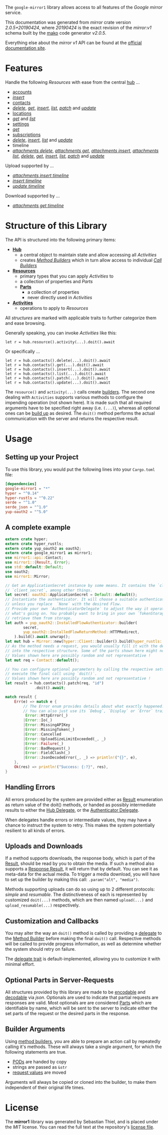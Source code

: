 <!---
DO NOT EDIT !
This file was generated automatically from 'src/mako/api/README.md.mako'
DO NOT EDIT !
-->
The `google-mirror1` library allows access to all features of the *Google mirror* service.

This documentation was generated from *mirror* crate version *2.0.5+20190424*, where *20190424* is the exact revision of the *mirror:v1* schema built by the [mako](http://www.makotemplates.org/) code generator *v2.0.5*.

Everything else about the *mirror* *v1* API can be found at the
[official documentation site](https://developers.google.com/glass).
# Features

Handle the following *Resources* with ease from the central [hub](https://docs.rs/google-mirror1/2.0.5+20190424/google_mirror1/Mirror) ... 

* [accounts](https://docs.rs/google-mirror1/2.0.5+20190424/google_mirror1/api::Account)
 * [*insert*](https://docs.rs/google-mirror1/2.0.5+20190424/google_mirror1/api::AccountInsertCall)
* [contacts](https://docs.rs/google-mirror1/2.0.5+20190424/google_mirror1/api::Contact)
 * [*delete*](https://docs.rs/google-mirror1/2.0.5+20190424/google_mirror1/api::ContactDeleteCall), [*get*](https://docs.rs/google-mirror1/2.0.5+20190424/google_mirror1/api::ContactGetCall), [*insert*](https://docs.rs/google-mirror1/2.0.5+20190424/google_mirror1/api::ContactInsertCall), [*list*](https://docs.rs/google-mirror1/2.0.5+20190424/google_mirror1/api::ContactListCall), [*patch*](https://docs.rs/google-mirror1/2.0.5+20190424/google_mirror1/api::ContactPatchCall) and [*update*](https://docs.rs/google-mirror1/2.0.5+20190424/google_mirror1/api::ContactUpdateCall)
* [locations](https://docs.rs/google-mirror1/2.0.5+20190424/google_mirror1/api::Location)
 * [*get*](https://docs.rs/google-mirror1/2.0.5+20190424/google_mirror1/api::LocationGetCall) and [*list*](https://docs.rs/google-mirror1/2.0.5+20190424/google_mirror1/api::LocationListCall)
* [settings](https://docs.rs/google-mirror1/2.0.5+20190424/google_mirror1/api::Setting)
 * [*get*](https://docs.rs/google-mirror1/2.0.5+20190424/google_mirror1/api::SettingGetCall)
* [subscriptions](https://docs.rs/google-mirror1/2.0.5+20190424/google_mirror1/api::Subscription)
 * [*delete*](https://docs.rs/google-mirror1/2.0.5+20190424/google_mirror1/api::SubscriptionDeleteCall), [*insert*](https://docs.rs/google-mirror1/2.0.5+20190424/google_mirror1/api::SubscriptionInsertCall), [*list*](https://docs.rs/google-mirror1/2.0.5+20190424/google_mirror1/api::SubscriptionListCall) and [*update*](https://docs.rs/google-mirror1/2.0.5+20190424/google_mirror1/api::SubscriptionUpdateCall)
* timeline
 * [*attachments delete*](https://docs.rs/google-mirror1/2.0.5+20190424/google_mirror1/api::TimelineAttachmentDeleteCall), [*attachments get*](https://docs.rs/google-mirror1/2.0.5+20190424/google_mirror1/api::TimelineAttachmentGetCall), [*attachments insert*](https://docs.rs/google-mirror1/2.0.5+20190424/google_mirror1/api::TimelineAttachmentInsertCall), [*attachments list*](https://docs.rs/google-mirror1/2.0.5+20190424/google_mirror1/api::TimelineAttachmentListCall), [*delete*](https://docs.rs/google-mirror1/2.0.5+20190424/google_mirror1/api::TimelineDeleteCall), [*get*](https://docs.rs/google-mirror1/2.0.5+20190424/google_mirror1/api::TimelineGetCall), [*insert*](https://docs.rs/google-mirror1/2.0.5+20190424/google_mirror1/api::TimelineInsertCall), [*list*](https://docs.rs/google-mirror1/2.0.5+20190424/google_mirror1/api::TimelineListCall), [*patch*](https://docs.rs/google-mirror1/2.0.5+20190424/google_mirror1/api::TimelinePatchCall) and [*update*](https://docs.rs/google-mirror1/2.0.5+20190424/google_mirror1/api::TimelineUpdateCall)


Upload supported by ...

* [*attachments insert timeline*](https://docs.rs/google-mirror1/2.0.5+20190424/google_mirror1/api::TimelineAttachmentInsertCall)
* [*insert timeline*](https://docs.rs/google-mirror1/2.0.5+20190424/google_mirror1/api::TimelineInsertCall)
* [*update timeline*](https://docs.rs/google-mirror1/2.0.5+20190424/google_mirror1/api::TimelineUpdateCall)

Download supported by ...

* [*attachments get timeline*](https://docs.rs/google-mirror1/2.0.5+20190424/google_mirror1/api::TimelineAttachmentGetCall)



# Structure of this Library

The API is structured into the following primary items:

* **[Hub](https://docs.rs/google-mirror1/2.0.5+20190424/google_mirror1/Mirror)**
    * a central object to maintain state and allow accessing all *Activities*
    * creates [*Method Builders*](https://docs.rs/google-mirror1/2.0.5+20190424/google_mirror1/client::MethodsBuilder) which in turn
      allow access to individual [*Call Builders*](https://docs.rs/google-mirror1/2.0.5+20190424/google_mirror1/client::CallBuilder)
* **[Resources](https://docs.rs/google-mirror1/2.0.5+20190424/google_mirror1/client::Resource)**
    * primary types that you can apply *Activities* to
    * a collection of properties and *Parts*
    * **[Parts](https://docs.rs/google-mirror1/2.0.5+20190424/google_mirror1/client::Part)**
        * a collection of properties
        * never directly used in *Activities*
* **[Activities](https://docs.rs/google-mirror1/2.0.5+20190424/google_mirror1/client::CallBuilder)**
    * operations to apply to *Resources*

All *structures* are marked with applicable traits to further categorize them and ease browsing.

Generally speaking, you can invoke *Activities* like this:

```Rust,ignore
let r = hub.resource().activity(...).doit().await
```

Or specifically ...

```ignore
let r = hub.contacts().delete(...).doit().await
let r = hub.contacts().get(...).doit().await
let r = hub.contacts().insert(...).doit().await
let r = hub.contacts().list(...).doit().await
let r = hub.contacts().patch(...).doit().await
let r = hub.contacts().update(...).doit().await
```

The `resource()` and `activity(...)` calls create [builders][builder-pattern]. The second one dealing with `Activities` 
supports various methods to configure the impending operation (not shown here). It is made such that all required arguments have to be 
specified right away (i.e. `(...)`), whereas all optional ones can be [build up][builder-pattern] as desired.
The `doit()` method performs the actual communication with the server and returns the respective result.

# Usage

## Setting up your Project

To use this library, you would put the following lines into your `Cargo.toml` file:

```toml
[dependencies]
google-mirror1 = "*"
hyper = "^0.14"
hyper-rustls = "^0.22"
serde = "^1.0"
serde_json = "^1.0"
yup-oauth2 = "^5.0"
```

## A complete example

```Rust
extern crate hyper;
extern crate hyper_rustls;
extern crate yup_oauth2 as oauth2;
extern crate google_mirror1 as mirror1;
use mirror1::api::Contact;
use mirror1::{Result, Error};
use std::default::Default;
use oauth2;
use mirror1::Mirror;

// Get an ApplicationSecret instance by some means. It contains the `client_id` and 
// `client_secret`, among other things.
let secret: oauth2::ApplicationSecret = Default::default();
// Instantiate the authenticator. It will choose a suitable authentication flow for you, 
// unless you replace  `None` with the desired Flow.
// Provide your own `AuthenticatorDelegate` to adjust the way it operates and get feedback about 
// what's going on. You probably want to bring in your own `TokenStorage` to persist tokens and
// retrieve them from storage.
let auth = yup_oauth2::InstalledFlowAuthenticator::builder(
        secret,
        yup_oauth2::InstalledFlowReturnMethod::HTTPRedirect,
    ).build().await.unwrap();
let mut hub = Mirror::new(hyper::Client::builder().build(hyper_rustls::HttpsConnector::with_native_roots()), auth);
// As the method needs a request, you would usually fill it with the desired information
// into the respective structure. Some of the parts shown here might not be applicable !
// Values shown here are possibly random and not representative !
let mut req = Contact::default();

// You can configure optional parameters by calling the respective setters at will, and
// execute the final call using `doit()`.
// Values shown here are possibly random and not representative !
let result = hub.contacts().patch(req, "id")
             .doit().await;

match result {
    Err(e) => match e {
        // The Error enum provides details about what exactly happened.
        // You can also just use its `Debug`, `Display` or `Error` traits
         Error::HttpError(_)
        |Error::Io(_)
        |Error::MissingAPIKey
        |Error::MissingToken(_)
        |Error::Cancelled
        |Error::UploadSizeLimitExceeded(_, _)
        |Error::Failure(_)
        |Error::BadRequest(_)
        |Error::FieldClash(_)
        |Error::JsonDecodeError(_, _) => println!("{}", e),
    },
    Ok(res) => println!("Success: {:?}", res),
}

```
## Handling Errors

All errors produced by the system are provided either as [Result](https://docs.rs/google-mirror1/2.0.5+20190424/google_mirror1/client::Result) enumeration as return value of
the doit() methods, or handed as possibly intermediate results to either the 
[Hub Delegate](https://docs.rs/google-mirror1/2.0.5+20190424/google_mirror1/client::Delegate), or the [Authenticator Delegate](https://docs.rs/yup-oauth2/*/yup_oauth2/trait.AuthenticatorDelegate.html).

When delegates handle errors or intermediate values, they may have a chance to instruct the system to retry. This 
makes the system potentially resilient to all kinds of errors.

## Uploads and Downloads
If a method supports downloads, the response body, which is part of the [Result](https://docs.rs/google-mirror1/2.0.5+20190424/google_mirror1/client::Result), should be
read by you to obtain the media.
If such a method also supports a [Response Result](https://docs.rs/google-mirror1/2.0.5+20190424/google_mirror1/client::ResponseResult), it will return that by default.
You can see it as meta-data for the actual media. To trigger a media download, you will have to set up the builder by making
this call: `.param("alt", "media")`.

Methods supporting uploads can do so using up to 2 different protocols: 
*simple* and *resumable*. The distinctiveness of each is represented by customized 
`doit(...)` methods, which are then named `upload(...)` and `upload_resumable(...)` respectively.

## Customization and Callbacks

You may alter the way an `doit()` method is called by providing a [delegate](https://docs.rs/google-mirror1/2.0.5+20190424/google_mirror1/client::Delegate) to the 
[Method Builder](https://docs.rs/google-mirror1/2.0.5+20190424/google_mirror1/client::CallBuilder) before making the final `doit()` call. 
Respective methods will be called to provide progress information, as well as determine whether the system should 
retry on failure.

The [delegate trait](https://docs.rs/google-mirror1/2.0.5+20190424/google_mirror1/client::Delegate) is default-implemented, allowing you to customize it with minimal effort.

## Optional Parts in Server-Requests

All structures provided by this library are made to be [encodable](https://docs.rs/google-mirror1/2.0.5+20190424/google_mirror1/client::RequestValue) and 
[decodable](https://docs.rs/google-mirror1/2.0.5+20190424/google_mirror1/client::ResponseResult) via *json*. Optionals are used to indicate that partial requests are responses 
are valid.
Most optionals are are considered [Parts](https://docs.rs/google-mirror1/2.0.5+20190424/google_mirror1/client::Part) which are identifiable by name, which will be sent to 
the server to indicate either the set parts of the request or the desired parts in the response.

## Builder Arguments

Using [method builders](https://docs.rs/google-mirror1/2.0.5+20190424/google_mirror1/client::CallBuilder), you are able to prepare an action call by repeatedly calling it's methods.
These will always take a single argument, for which the following statements are true.

* [PODs][wiki-pod] are handed by copy
* strings are passed as `&str`
* [request values](https://docs.rs/google-mirror1/2.0.5+20190424/google_mirror1/client::RequestValue) are moved

Arguments will always be copied or cloned into the builder, to make them independent of their original life times.

[wiki-pod]: http://en.wikipedia.org/wiki/Plain_old_data_structure
[builder-pattern]: http://en.wikipedia.org/wiki/Builder_pattern
[google-go-api]: https://github.com/google/google-api-go-client

# License
The **mirror1** library was generated by Sebastian Thiel, and is placed 
under the *MIT* license.
You can read the full text at the repository's [license file][repo-license].

[repo-license]: https://github.com/Byron/google-apis-rsblob/main/LICENSE.md
